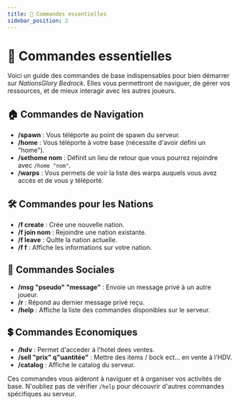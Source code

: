 ```yaml
---
title: 🔧 Commandes essentielles
sidebar_position: 2
---
```


# 🔧 Commandes essentielles

Voici un guide des commandes de base indispensables pour bien démarrer sur *NationsGlory Bedrock*. Elles vous permettront de naviguer, de gérer vos ressources, et de mieux interagir avec les autres joueurs.

## 🏠 Commandes de Navigation
- **/spawn** : Vous téléporte au point de spawn du serveur.
- **/home** : Vous téléporte à votre base (nécessite d'avoir défini un "home").
- **/sethome nom** : Définit un lieu de retour que vous pourrez rejoindre avec `/home "nom"`.
- **/warps** : Vous permets de voir la liste des warps auquels vous avez accès et de vous y téléporté.

## 🛠️ Commandes pour les Nations
- **/f create** : Crée une nouvelle nation.
- **/f join nom** : Rejoindre une nation existante.
- **/f leave** : Quitte la nation actuelle.
- **/f f** : Affiche les informations sur votre nation.

## 💬 Commandes Sociales
- **/msg "pseudo" "message"** : Envoie un message privé à un autre joueur.
- **/r** : Répond au dernier message privé reçu.
- **/help** : Affiche la liste des commandes disponibles sur le serveur.

## 💲 Commandes Economiques
- **/hdv** : Permet d'acceder à l'hotel dees ventes.
- **/sell "prix" q"uantitée"** : Mettre des items / bock ect... en vente à l'HDV.
- **/catalog** : Affiche le catalog du serveur.


Ces commandes vous aideront à naviguer et à organiser vos activités de base. N'oubliez pas de vérifier `/help` pour découvrir d'autres commandes spécifiques au serveur.
